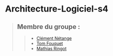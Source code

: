# Architecture-Logiciel-s4

> ## Membre du groupe :
> > - [Clément Nétange](https://github.com/clem-png)
> > - [Tom Fouquet](https://github.com/Tom-FOUQUET)
> > - [Mathias Ringot](https://github.com/4n0m4lie)

